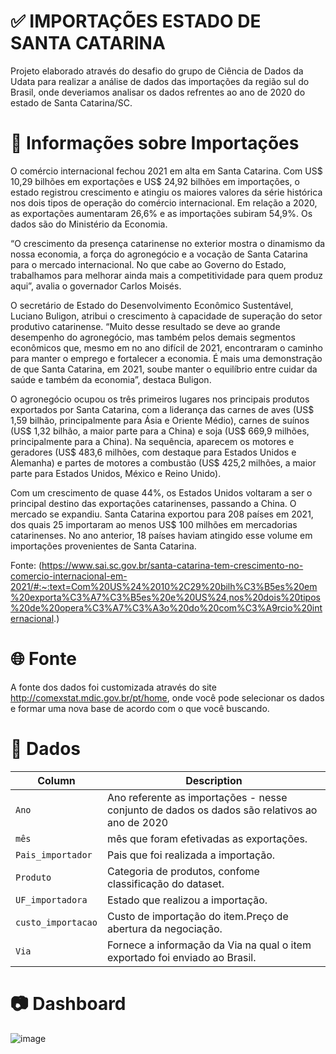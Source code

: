 # ✅ IMPORTAÇÕES ESTADO DE SANTA CATARINA

Projeto elaborado através do desafio do grupo de Ciência de Dados da Udata para realizar a análise de dados das importações da região sul do Brasil, onde deveriamos analisar os dados refrentes ao ano de 2020 do estado de Santa Catarina/SC.

# 📖 Informações sobre Importações

O comércio internacional fechou 2021 em alta em Santa Catarina. Com US$ 10,29 bilhões em exportações e US$ 24,92 bilhões em importações, o estado registrou crescimento e atingiu os maiores valores da série histórica nos dois tipos de operação do comércio internacional. Em relação a 2020, as exportações aumentaram 26,6% e as importações subiram 54,9%. Os dados são do Ministério da Economia.

“O crescimento da presença catarinense no exterior mostra o dinamismo da nossa economia, a força do agronegócio e a vocação de Santa Catarina para o mercado internacional. No que cabe ao Governo do Estado, trabalhamos para melhorar ainda mais a competitividade para quem produz aqui”, avalia o governador Carlos Moisés.

O secretário de Estado do Desenvolvimento Econômico Sustentável, Luciano Buligon, atribui o crescimento à capacidade de superação do setor produtivo catarinense. “Muito desse resultado se deve ao grande desempenho do agronegócio, mas também pelos demais segmentos econômicos que, mesmo em no ano difícil de 2021, encontraram o caminho para manter o emprego e fortalecer a economia. É mais uma demonstração de que Santa Catarina, em 2021, soube manter o equilíbrio entre cuidar da saúde e também da economia”, destaca Buligon.

O agronegócio ocupou os três primeiros lugares nos principais produtos exportados por Santa Catarina, com a liderança das carnes de aves (US$ 1,59 bilhão, principalmente para Ásia e Oriente Médio), carnes de suínos (US$ 1,32 bilhão, a maior parte para a China) e soja (US$ 669,9 milhões, principalmente para a China). Na sequência, aparecem os motores e geradores (US$ 483,6 milhões, com destaque para Estados Unidos e Alemanha) e partes de motores a combustão (US$ 425,2 milhões, a maior parte para Estados Unidos, México e Reino Unido).

Com um crescimento de quase 44%, os Estados Unidos voltaram a ser o principal destino das exportações catarinenses, passando a China. O mercado se expandiu. Santa Catarina exportou para 208 países em 2021, dos quais 25 importaram ao menos US$ 100 milhões em mercadorias catarinenses. No ano anterior, 18 países haviam atingido esse volume em importações provenientes de Santa Catarina.

Fonte: (https://www.sai.sc.gov.br/santa-catarina-tem-crescimento-no-comercio-internacional-em-2021/#:~:text=Com%20US%24%2010%2C29%20bilh%C3%B5es%20em%20exporta%C3%A7%C3%B5es%20e%20US%24,nos%20dois%20tipos%20de%20opera%C3%A7%C3%A3o%20do%20com%C3%A9rcio%20internacional.)

# 🌐 Fonte

A fonte dos dados foi customizada através do site http://comexstat.mdic.gov.br/pt/home, onde você pode selecionar os dados e formar uma nova base de acordo com o que você buscando.

# 💾 Dados

| Column     | Description              |
|------------|--------------------------|
| `Ano` | Ano referente as importações - nesse conjunto de dados os dados são relativos ao ano de 2020 |
| `mês` | mês que foram efetivadas as exportações. |
| `Pais_importador` | Pais que foi realizada a importação. |
| `Produto` | Categoria de produtos, confome classificação do dataset. |
| `UF_importadora` | Estado que realizou a importação. |
| `custo_importacao` | Custo de importação do item.Preço de abertura da negociação. |
| `Via` | Fornece a informação da Via na qual o item exportado foi enviado ao Brasil. |

# 📷 Dashboard

![image](https://github.com/LerinaMM/importacoes_santa_catarina/assets/83770121/ad52f8a6-4258-45a7-88aa-d291ef892e27)

